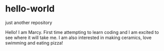 # hello-world
just another repository

Hello!
I am Marcy. First time attempting to learn coding and I am excited to see where it will take me. I am also interested in making ceramics, love swimming and eating pizza!
